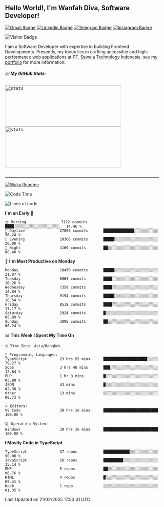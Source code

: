 ## Hello World!, I'm Wanfah Diva, Software Developer!

[![Gmail Badge](https://img.shields.io/badge/-Gmail-white?style=plastic&logo=Gmail&link=mailto:aditputrafirmansyah@gmail.com)](mailto:wanfahdivaa@gmail.com)
[![Linkedin Badge](https://img.shields.io/badge/-LinkedIn-blue?style=plastic&logo=Linkedin&link=https://www.linkedin.com/in/aditputrafirmansyah/)](https://www.linkedin.com/in/wanfahdiva/)
[![Telegram Badge](https://img.shields.io/badge/-Telegram-blue?style=plastic&logo=telegram&link=https://t.me/Adithya_13)](https://t.me/wanfahdiva)
[![Instagram Badge](https://img.shields.io/badge/-Instagram-white?style=plastic&logo=instagram&link=https://www.instagram.com/adithya_firmansyahputra/)](https://www.instagram.com/wnfhdva/)

![Visitor Badge](https://visitor-badge.laobi.icu/badge?page_id=wanfahdiva.wanfahdiva)

<p>
I'am a Software Developer with expertise in building Frontend Developments.
Presently, my focus lies in crafting accessible and high-performance web applications at  <a href="https://sawala/tech" target="_blank">PT. Sawala Technology Indonesia</a>. see my <a href="http://wanfahdiva-com.vercel.app/" target="_blank">portfolio</a> for more information.
</p>

<h5 align="left">
  
📈 **My GitHub Stats:**

</h5>

<div align="left">
<kbd>
  <img height="135em" width="380em" alt="stats" src="https://github-readme-stats-salesp07.vercel.app/api?username=wanfahdiva&count_private=true&show_icons=true&theme=react&rank_icon=github&border_radius=10&hide_title=true"></kbd>
</kbd>
<kbd>
    <img height="135em" width="380em" alt="stats" src="https://github-readme-activity-graph.vercel.app/graph?username=wanfahdiva&theme=react&hide_title=true"></kbd>
</div>

<br />

---

[![Waka Readme](https://github.com/wanfahdiva/wanfahdiva/actions/workflows/waka.yml/badge.svg)](https://github.com/wanfahdiva/wanfahdiva/actions/workflows/waka.yml)

<!--START_SECTION:waka-->
![Code Time](http://img.shields.io/badge/Code%20Time-1%2C732%20hrs%2027%20mins-blue)

![Lines of code](https://img.shields.io/badge/From%20Hello%20World%20I%27ve%20Written-22.4%20million%20lines%20of%20code-blue)

**I'm an Early 🐤** 

```text
🌞 Morning                7172 commits        ████░░░░░░░░░░░░░░░░░░░░░   14.46 % 
🌆 Daytime                27896 commits       ██████████████░░░░░░░░░░░   56.24 % 
🌃 Evening                10366 commits       █████░░░░░░░░░░░░░░░░░░░░   20.90 % 
🌙 Night                  4169 commits        ██░░░░░░░░░░░░░░░░░░░░░░░   08.40 % 
```
📅 **I'm Most Productive on Monday** 

```text
Monday                   10450 commits       █████░░░░░░░░░░░░░░░░░░░░   21.07 % 
Tuesday                  8063 commits        ████░░░░░░░░░░░░░░░░░░░░░   16.26 % 
Wednesday                7359 commits        ████░░░░░░░░░░░░░░░░░░░░░   14.84 % 
Thursday                 9194 commits        █████░░░░░░░░░░░░░░░░░░░░   18.54 % 
Friday                   8518 commits        ████░░░░░░░░░░░░░░░░░░░░░   17.17 % 
Saturday                 2924 commits        █░░░░░░░░░░░░░░░░░░░░░░░░   05.89 % 
Sunday                   3095 commits        ██░░░░░░░░░░░░░░░░░░░░░░░   06.24 % 
```


📊 **This Week I Spent My Time On** 

```text
🕑︎ Time Zone: Asia/Bangkok

💬 Programming Languages: 
TypeScript               23 hrs 55 mins      ████████████████████░░░░░   79.27 % 
SCSS                     3 hrs 48 mins       ███░░░░░░░░░░░░░░░░░░░░░░   12.64 % 
PHP                      1 hr 8 mins         █░░░░░░░░░░░░░░░░░░░░░░░░   03.80 % 
JSON                     43 mins             █░░░░░░░░░░░░░░░░░░░░░░░░   02.38 % 
Other                    13 mins             ░░░░░░░░░░░░░░░░░░░░░░░░░   00.73 % 

🔥 Editors: 
VS Code                  30 hrs 10 mins      █████████████████████████   100.00 % 

💻 Operating System: 
Windows                  30 hrs 10 mins      █████████████████████████   100.00 % 
```

**I Mostly Code in TypeScript** 

```text
TypeScript               37 repos            ████████████░░░░░░░░░░░░░   50.00 % 
JavaScript               26 repos            █████████░░░░░░░░░░░░░░░░   35.14 % 
PHP                      5 repos             ██░░░░░░░░░░░░░░░░░░░░░░░   06.76 % 
HTML                     4 repos             █░░░░░░░░░░░░░░░░░░░░░░░░   05.41 % 
Hack                     1 repo              ░░░░░░░░░░░░░░░░░░░░░░░░░   01.35 % 
```




 Last Updated on 21/02/2025 17:53:31 UTC
<!--END_SECTION:waka-->
